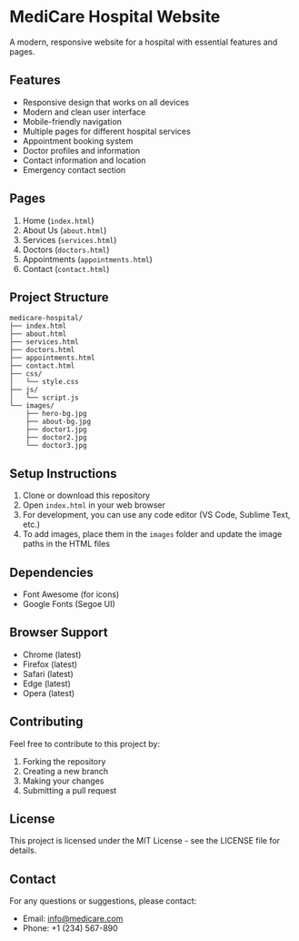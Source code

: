 # MediCare Hospital Website

A modern, responsive website for a hospital with essential features and pages.

## Features

- Responsive design that works on all devices
- Modern and clean user interface
- Mobile-friendly navigation
- Multiple pages for different hospital services
- Appointment booking system
- Doctor profiles and information
- Contact information and location
- Emergency contact section

## Pages

1. Home (`index.html`)
2. About Us (`about.html`)
3. Services (`services.html`)
4. Doctors (`doctors.html`)
5. Appointments (`appointments.html`)
6. Contact (`contact.html`)

## Project Structure

```
medicare-hospital/
├── index.html
├── about.html
├── services.html
├── doctors.html
├── appointments.html
├── contact.html
├── css/
│   └── style.css
├── js/
│   └── script.js
└── images/
    ├── hero-bg.jpg
    ├── about-bg.jpg
    ├── doctor1.jpg
    ├── doctor2.jpg
    └── doctor3.jpg
```

## Setup Instructions

1. Clone or download this repository
2. Open `index.html` in your web browser
3. For development, you can use any code editor (VS Code, Sublime Text, etc.)
4. To add images, place them in the `images` folder and update the image paths in the HTML files

## Dependencies

- Font Awesome (for icons)
- Google Fonts (Segoe UI)

## Browser Support

- Chrome (latest)
- Firefox (latest)
- Safari (latest)
- Edge (latest)
- Opera (latest)

## Contributing

Feel free to contribute to this project by:
1. Forking the repository
2. Creating a new branch
3. Making your changes
4. Submitting a pull request

## License

This project is licensed under the MIT License - see the LICENSE file for details.

## Contact

For any questions or suggestions, please contact:
- Email: info@medicare.com
- Phone: +1 (234) 567-890 